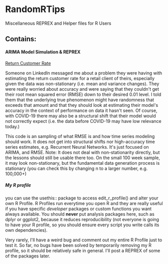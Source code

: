 # RandomRTips
Miscellaneous REPREX and Helper files for R Users 


## Contains: 

#### ARIMA Model Simulation & REPREX

[Return Customer Rate](https://github.com/CR-Mercado/RandomRTips/blob/master/Returning_Customer_Rate_ARIMA_REPREX.md) 

Someone on LinkedIn messaged me about a problem they were having with estimating the return customer rate for a retail client of theirs, especially given the data was non-stationary (i.e. mean and variance changes). They were really worried about accuracy and were saying that they couldn't get their root mean squared error (RMSE) down to their desired 0.01 level. I told them that the underlying true phenomenon might have randomness that exceeds that amount and that they should look at estimating their model's accuracy in the context of performance on data it hasn't seen. Of course, with COVID-19 there may also be a structural shift that their model would not correctly expect (i.e. the data before COVID-19 may have low relevance today.)

This code is an sampling of what RMSE is and how time series modeling should work. It does not get into structural shifts nor high-accuracy time series estimates, e.g. Recurrent Neural Networks. It's just focused on ARIMA, and RMSE. Note: It does not deal with non-stationarity directly, but the lessons should still be usable there too. On the small 100 week sample, it may look non-stationary, but the fundamental data generation process is stationary (you can check this by changing n to a larger number, e.g. 100,000+)

##### My R profile 
you can use the usethis:: package to access edit_r_profile() and alter your own R Profile. R Profiles run everytime you open R and they are 
really useful if you have specific *developer* packages or custom functions you want always available. You should **never** put analysis packages here, 
such as dplyr or ggplot2, because it reduces reproducibility (not everyone is going to have your R profile, so you should ensure every script you write 
calls its own dependencies). 

Very rarely, I'll have a weird bug and comment out my entire R Profile just to test it. So far, no bugs have been solved by temporarily removing my 
R profile, so it should be relatively safe in general. I'll post a REPREX of some of the packages later. 
